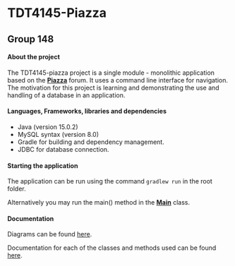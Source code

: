 # TDT4145-Piazza

## Group 148

#### About the project

The TDT4145-piazza project is a single module - monolithic application based on the [**Piazza**](http://piazza.com/) forum.
It uses a command line interface for navigation.
The motivation for this project is learning and demonstrating the use and handling of a database in an application.


#### Languages, Frameworks, libraries and dependencies
* Java (version 15.0.2)
* MySQL syntax (version 8.0)
* Gradle for building and dependency management.
* JDBC for database connection.


#### Starting the application

The application can be run using the command `gradlew run` in the root folder.

Alternatively you may run the main() method in the [**Main**](src/main/java/tdt4145/ui/Main.java) class.

#### Documentation
Diagrams can be found [here](documentation/UML).

Documentation for each of the classes and methods used can be found [here](documentation).

